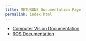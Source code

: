 ```yaml
---
title: METURONE Documentation Page
permalink: index.html
---
```


* [Computer Vision Documentation](/cv_home)
* [ROS Documentation](/ros_home)
